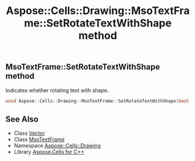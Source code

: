 ﻿---
title: Aspose::Cells::Drawing::MsoTextFrame::SetRotateTextWithShape method
linktitle: SetRotateTextWithShape
second_title: Aspose.Cells for C++ API Reference
description: 'Aspose::Cells::Drawing::MsoTextFrame::SetRotateTextWithShape method. Indicates whether rotating text with shape in C++.'
type: docs
weight: 1100
url: /cpp/aspose.cells.drawing/msotextframe/setrotatetextwithshape/
---
## MsoTextFrame::SetRotateTextWithShape method


Indicates whether rotating text with shape.

```cpp
void Aspose::Cells::Drawing::MsoTextFrame::SetRotateTextWithShape(bool value)
```

## See Also

* Class [Vector](../../../aspose.cells/vector/)
* Class [MsoTextFrame](../)
* Namespace [Aspose::Cells::Drawing](../../)
* Library [Aspose.Cells for C++](../../../)
